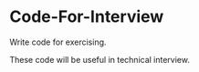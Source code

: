 Code-For-Interview
==================

Write code for exercising.

These code will be useful in technical interview.
